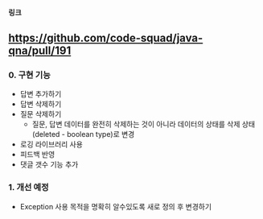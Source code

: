 #### 링크
https://github.com/code-squad/java-qna/pull/191
------
### 0. 구현 기능

- 답변 추가하기
- 답변 삭제하기
- 질문 삭제하기
  - 질문, 답변 데이터를 완전히 삭제하는 것이 아니라 데이터의 상태를 삭제 상태(deleted - boolean type)로 변경
- 로깅 라이브러리 사용
- 피드백 반영
- 댓글 갯수 기능 추가

### 1. 개선 예정

- Exception 사용 목적을 명확히 알수있도록 새로 정의 후 변경하기
